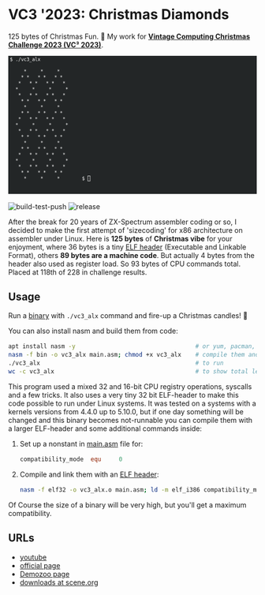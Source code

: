 # VC3 '2023: Christmas Diamonds

125 bytes of Christmas Fun. :christmas_tree: My work for 
__[Vintage Computing Christmas Challenge 2023 (VC³ 2023)](https://logiker.com/Vintage-Computing-Christmas-Challenge-2023)__.

[![screenshot](screenshot.png)](https://youtu.be/RGv2u6epVTY?si=gfbsXkw4JITLBSnn&t=1035)

![build-test-push](https://github.com/alexanderbazhenoff/vc3-2023-christmas-diamonds/actions/workflows/build-test-push.yml/badge.svg?branch=main)
![release](https://github.com/alexanderbazhenoff/vc3-2023-christmas-diamonds/actions/workflows/release.yml/badge.svg?branch=main)


After the break for 20 years of ZX-Spectrum assembler coding or so, I decided to make the first attempt of 'sizecoding'
for x86 architecture on assembler under Linux. Here is __125 bytes__ of __Christmas vibe__ for your enjoyment, where 36
bytes is a tiny [ELF header](https://en.wikipedia.org/wiki/Executable_and_Linkable_Format) (Executable and Linkable
Format), others __89 bytes are a machine code__. But actually 4 bytes from the header also used as register load. So 93 
bytes of CPU commands total. Placed at 118th of 228 in challenge results.

## Usage

Run a [binary](vc3_alx) with `./vc3_alx` command and fire-up a Christmas candles! :dizzy:

You can also install nasm and build them from code:

```bash
apt install nasm -y                                  # or yum, pacman, etc...
nasm -f bin -o vc3_alx main.asm; chmod +x vc3_alx    # compile them and set executable flag
./vc3_alx                                            # to run
wc -c vc3_alx                                        # to show total length of binary
```

This program used a mixed 32 and 16-bit CPU registry operations, syscalls and a few tricks. It also uses a very tiny 32
bit ELF-header to make this code possible to run under Linux systems. It was tested on a systems with a kernels versions
from 4.4.0 up to 5.10.0, but if one day something will be changed and this binary becomes not-runnable you can compile 
them with a larger ELF-header and some additional commands inside:

1. Set up a nonstant in [main.asm](main.asm) file for:

   ```nasm
   compatibility_mode  equ     0
   ```

2. Compile and link them with an [ELF header](https://en.wikipedia.org/wiki/Executable_and_Linkable_Format):

   ```bash
   nasm -f elf32 -o vc3_alx.o main.asm; ld -m elf_i386 compatibility_mode_binary vc3_alx.o
   ```

Of Course the size of a binary will be very high, but you'll get a maximum compatibility.

## URLs

- [youtube](https://www.youtube.com/watch?v=RGv2u6epVTY)
- [official page](https://logiker.com/Vintage-Computing-Christmas-Challenge-2023)
- [Demozoo page](https://demozoo.org/parties/4821/)
- [downloads at scene.org](https://ftp.scene.org/pub/parties/2023/vccc23/)




